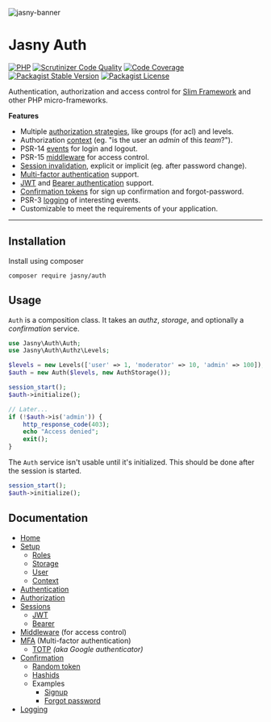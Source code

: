 ![jasny-banner](https://user-images.githubusercontent.com/100821/62123924-4c501c80-b2c9-11e9-9677-2ebc21d9b713.png)

Jasny Auth
===

[![PHP](https://github.com/jasny/auth/actions/workflows/php.yml/badge.svg)](https://github.com/jasny/auth/actions/workflows/php.yml)
[![Scrutinizer Code Quality](https://scrutinizer-ci.com/g/jasny/auth/badges/quality-score.png?b=master)](https://scrutinizer-ci.com/g/jasny/auth/?branch=master)
[![Code Coverage](https://scrutinizer-ci.com/g/jasny/auth/badges/coverage.png?b=master)](https://scrutinizer-ci.com/g/jasny/auth/?branch=master)
[![Packagist Stable Version](https://img.shields.io/packagist/v/jasny/auth.svg)](https://packagist.org/packages/jasny/auth)
[![Packagist License](https://img.shields.io/packagist/l/jasny/auth.svg)](https://packagist.org/packages/jasny/auth)

Authentication, authorization and access control for [Slim Framework](https://www.slimframework.com/) and other PHP micro-frameworks.

**Features**

* Multiple [authorization strategies](https://www.jasny.net/auth/setup/roles), like groups (for acl) and levels.
* Authorization [context](https://www.jasny.net/auth/setup/context) (eg. "is the user an _admin_ of this _team_?").  
* PSR-14 [events](https://www.jasny.net/auth/authentication#events) for login and logout.
* PSR-15 [middleware](https://www.jasny.net/auth/middleware) for access control.
* [Session invalidation](https://www.jasny.net/auth/authentication#session-invalidation), explicit or implicit (eg.
    after password change).
* [Multi-factor authentication](https://www.jasny.net/auth/mfa/) support.
* [JWT](https://www.jasny.net/auth/sessions/jwt) and [Bearer authentication](https://www.jasny.net/auth/sessions/bearer)
    support.
* [Confirmation tokens](https://www.jasny.net/auth/confirmation/index) for sign up confirmation and forgot-password.
* PSR-3 [logging](https://www.jasny.net/auth/logging) of interesting events.
* Customizable to meet the requirements of your application.

---

Installation
---

Install using composer

    composer require jasny/auth

Usage
---

`Auth` is a composition class. It takes an _authz_, _storage_, and optionally a _confirmation_ service.

```php
use Jasny\Auth\Auth;
use Jasny\Auth\Authz\Levels;

$levels = new Levels(['user' => 1, 'moderator' => 10, 'admin' => 100]);
$auth = new Auth($levels, new AuthStorage());

session_start();
$auth->initialize();

// Later...
if (!$auth->is('admin')) {
    http_response_code(403);
    echo "Access denied";
    exit();
}
```

The `Auth` service isn't usable until it's initialized. This should be done after the session is started.

```php
session_start();
$auth->initialize();
```

Documentation
---

* [Home](https://www.jasny.net/auth/)
* [Setup](https://www.jasny.net/auth/setup)
    * [Roles](https://www.jasny.net/auth/setup/roles)
    * [Storage](https://www.jasny.net/auth/setup/storage)
    * [User](https://www.jasny.net/auth/setup/user)
    * [Context](https://www.jasny.net/auth/setup/context)
* [Authentication](https://www.jasny.net/auth/authentication)
* [Authorization](https://www.jasny.net/auth/authorization)
* [Sessions](https://www.jasny.net/auth/sessions/)
    * [JWT](https://www.jasny.net/auth/sessions/jwt)
    * [Bearer](https://www.jasny.net/auth/sessions/bearer)
* [Middleware](https://www.jasny.net/auth/middleware.md) (for access control)
* [MFA](https://www.jasny.net/auth/mfa) (Multi-factor authentication)
    * [TOTP](https://www.jasny.net/auth/mfa/totp) _(aka Google authenticator)_
* [Confirmation](https://www.jasny.net/auth/confirmation)
    * [Random token](https://www.jasny.net/auth/confirmation/token)
    * [Hashids](https://www.jasny.net/auth/confirmation/hashids)
    * Examples
      * [Signup](https://www.jasny.net/auth/confirmation/examples/signup)
      * [Forgot password](https://www.jasny.net/auth/confirmation/examples/forgot_password)
* [Logging](https://www.jasny.net/auth/logging)
